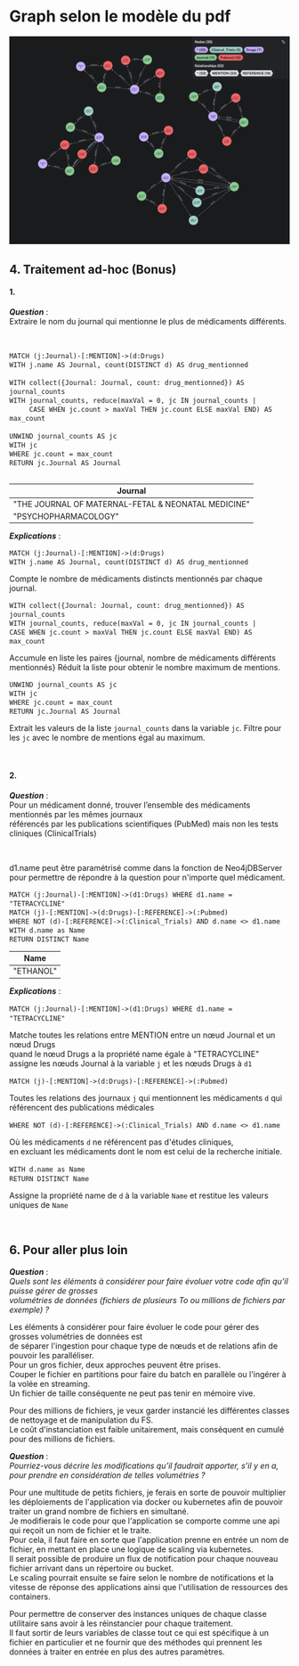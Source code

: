 # Graph selon le modèle du pdf

![graph](complete_graph.png)


## 4. Traitement ad-hoc (Bonus)

#### 1.

***Question*** :  
Extraire le nom du journal qui mentionne le plus de médicaments différents.

<br>

```
MATCH (j:Journal)-[:MENTION]->(d:Drugs)
WITH j.name AS Journal, count(DISTINCT d) AS drug_mentionned

WITH collect({Journal: Journal, count: drug_mentionned}) AS journal_counts
WITH journal_counts, reduce(maxVal = 0, jc IN journal_counts | 
     CASE WHEN jc.count > maxVal THEN jc.count ELSE maxVal END) AS max_count

UNWIND journal_counts AS jc
WITH jc
WHERE jc.count = max_count
RETURN jc.Journal AS Journal
  
```

| Journal                                             |
|-----------------------------------------------------|
| "THE JOURNAL OF MATERNAL-FETAL & NEONATAL MEDICINE" |
| "PSYCHOPHARMACOLOGY"                                |

**_Explications_** :

```
MATCH (j:Journal)-[:MENTION]->(d:Drugs)
WITH j.name AS Journal, count(DISTINCT d) AS drug_mentionned
```
Compte le nombre de médicaments distincts mentionnés par chaque journal.

```
WITH collect({Journal: Journal, count: drug_mentionned}) AS journal_counts
WITH journal_counts, reduce(maxVal = 0, jc IN journal_counts | 
CASE WHEN jc.count > maxVal THEN jc.count ELSE maxVal END) AS max_count
```
Accumule en liste les paires {journal, nombre de médicaments différents mentionnés}
Réduit la liste pour obtenir le nombre maximum de mentions.

```
UNWIND journal_counts AS jc
WITH jc
WHERE jc.count = max_count
RETURN jc.Journal AS Journal
```

Extrait les valeurs de la liste ``journal_counts`` dans la variable `jc`.
Filtre pour les ``jc`` avec le nombre de mentions égal au maximum.

<br>  

#### 2.

***Question*** :  
Pour un médicament donné, trouver l’ensemble des médicaments mentionnés par les mêmes journaux  
référencés par les publications scientifiques (PubMed) mais non les tests cliniques (ClinicalTrials)

<br>

d1.name peut être paramétrisé comme dans la fonction de Neo4jDBServer pour permettre de répondre à la question pour
n'importe quel médicament.

```
MATCH (j:Journal)-[:MENTION]->(d1:Drugs) WHERE d1.name = "TETRACYCLINE"  
MATCH (j)-[:MENTION]->(d:Drugs)-[:REFERENCE]->(:Pubmed) 
WHERE NOT (d)-[:REFERENCE]->(:Clinical_Trials) AND d.name <> d1.name  
WITH d.name as Name  
RETURN DISTINCT Name  
```

| Name      |
|-----------|
| "ETHANOL" |

**_Explications_** :

``MATCH (j:Journal)-[:MENTION]->(d1:Drugs) WHERE d1.name = "TETRACYCLINE"``

Matche toutes les relations entre MENTION entre un nœud Journal et un nœud Drugs  
quand le nœud Drugs a la propriété name égale à "TETRACYCLINE"  
assigne les nœuds Journal à la variable `j` et les nœuds Drugs à `d1`

``MATCH (j)-[:MENTION]->(d:Drugs)-[:REFERENCE]->(:Pubmed)``

Toutes les relations des journaux `j` qui mentionnent les médicaments `d` qui référencent des publications médicales

``WHERE NOT (d)-[:REFERENCE]->(:Clinical_Trials) AND d.name <> d1.name``

Où les médicaments `d` ne référencent pas d'études cliniques,  
en excluant les médicaments dont le nom est celui de la recherche initiale.

``WITH d.name as Name``  
``RETURN DISTINCT Name``

Assigne la propriété name de `d` à la variable `Name` et restitue les valeurs uniques de `Name`

<br>

## 6. Pour aller plus loin

***Question*** :  
_Quels sont les éléments à considérer pour faire évoluer votre code afin qu’il puisse gérer de grosses  
volumétries de données (fichiers de plusieurs To ou millions de fichiers par exemple) ?_

Les éléments à considérer pour faire évoluer le code pour gérer des grosses volumétries de données est  
de séparer l'ingestion pour chaque type de nœuds et de relations afin de pouvoir les paralléliser.  
Pour un gros fichier, deux approches peuvent être prises.  
Couper le fichier en partitions pour faire du batch en parallèle ou l'ingérer à la volée en streaming.  
Un fichier de taille conséquente ne peut pas tenir en mémoire vive.  

Pour des millions de fichiers, je veux garder instancié les différentes classes de nettoyage et de manipulation 
du FS.  
Le coût d'instanciation est faible unitairement, mais conséquent en cumulé pour des millions de fichiers.


***Question*** :  
_Pourriez-vous décrire les modifications qu’il faudrait apporter, s’il y en a, pour prendre en considération de
telles volumétries ?_

Pour une multitude de petits fichiers, je ferais en sorte de pouvoir multiplier les déploiements de l'application 
via docker ou kubernetes afin de pouvoir traiter un grand nombre de fichiers en simultané.  
Je modifierais le code pour que l'application se comporte comme une api qui reçoit un nom de fichier et le traite.  
Pour cela, il faut faire en sorte que l'application prenne en entrée un nom de fichier, en mettant en place une 
logique de scaling via kubernetes.  
Il serait possible de produire un flux de notification pour chaque nouveau 
fichier arrivant dans un répertoire ou bucket.  
Le scaling pourrait ensuite se faire selon le nombre de notifications et la vitesse de réponse des applications 
ainsi que l'utilisation de ressources des containers.

Pour permettre de conserver des instances uniques de chaque classe utilitaire sans avoir à les réinstancier pour 
chaque traitement.  
Il faut sortir de leurs variables de classe tout ce qui est spécifique à un fichier en
particulier et ne fournir que des méthodes qui prennent les données à traiter en entrée en plus des autres paramètres.